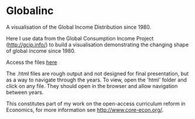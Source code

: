 # Globalinc
A visualisation of the Global Income Distribution since 1980.

Here I use data from the Global Consumption Income Project (http://gcip.info/) to build a visualisation demonstrating
the changing shape of global income since 1980. 

Access the files [here](html/fig_050816_1980.html)

The .html files are rough output and not designed for final presentation, but as a way to navigate through the years. To view, open the 'html' folder and click on any file. They should open in the browser and allow navigation between years.

This constitutes part of my work on the open-access curriculum reform in Economics, for more information see http://www.core-econ.org/.
